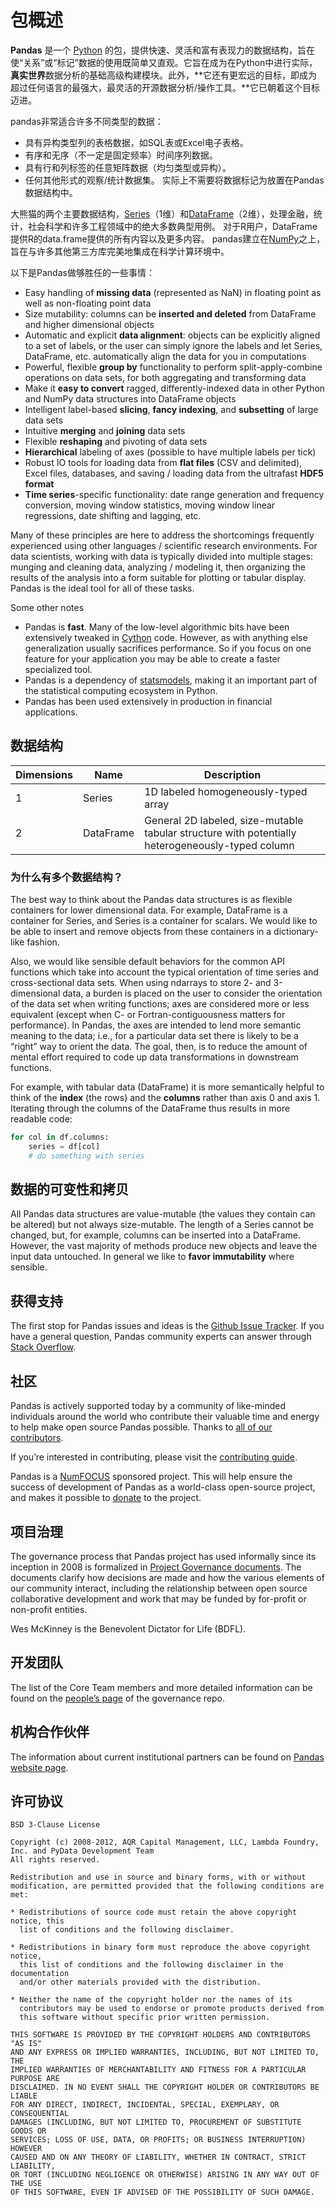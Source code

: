# 包概述

**Pandas** 是一个 [Python](https://www.python.org/) 的包，提供快速、灵活和富有表现力的数据结构，旨在使“关系”或“标记”数据的使用既简单又直观。它旨在成为在Python中进行实际，**真实世界**数据分析的基础高级构建模块。此外，**它还有更宏远的目标，即成为超过任何语言的最强大，最灵活的开源数据分析/操作工具。**它已朝着这个目标迈进。

pandas非常适合许多不同类型的数据：

 - 具有异构类型列的表格数据，如SQL表或Excel电子表格。
 - 有序和无序（不一定是固定频率）时间序列数据。
 - 具有行和列标签的任意矩阵数据（均匀类型或异构）。
 - 任何其他形式的观察/统计数据集。 实际上不需要将数据标记为放置在Pandas数据结构中。

大熊猫的两个主要数据结构，[Series](https://pandas.pydata.org/pandas-docs/stable/reference/api/pandas.Series.html#pandas.Series)（1维）和[DataFrame](https://pandas.pydata.org/pandas-docs/stable/reference/api/pandas.DataFrame.html#pandas.DataFrame)（2维），处理金融，统计，社会科学和许多工程领域中的绝大多数典型用例。 对于R用户，DataFrame提供R的data.frame提供的所有内容以及更多内容。 pandas建立在[NumPy](https://www.numpy.org/)之上，旨在与许多其他第三方库完美地集成在科学计算环境中。

以下是Pandas做够胜任的一些事情：

- Easy handling of **missing data** (represented as NaN) in floating point as well as non-floating point data
- Size mutability: columns can be **inserted and deleted** from DataFrame and higher dimensional objects
- Automatic and explicit **data alignment**: objects can be explicitly aligned to a set of labels, or the user can simply ignore the labels and let Series, DataFrame, etc. automatically align the data for you in computations
- Powerful, flexible **group by** functionality to perform split-apply-combine operations on data sets, for both aggregating and transforming data
- Make it **easy to convert** ragged, differently-indexed data in other Python and NumPy data structures into DataFrame objects
- Intelligent label-based **slicing**, **fancy indexing**, and **subsetting** of large data sets
- Intuitive **merging** and **joining** data sets
- Flexible **reshaping** and pivoting of data sets
- **Hierarchical** labeling of axes (possible to have multiple labels per tick)
- Robust IO tools for loading data from **flat files** (CSV and delimited), Excel files, databases, and saving / loading data from the ultrafast **HDF5 format**
- **Time series**-specific functionality: date range generation and frequency conversion, moving window statistics, moving window linear regressions, date shifting and lagging, etc.

Many of these principles are here to address the shortcomings frequently experienced using other languages / scientific research environments. For data scientists, working with data is typically divided into multiple stages: munging and cleaning data, analyzing / modeling it, then organizing the results of the analysis into a form suitable for plotting or tabular display. Pandas is the ideal tool for all of these tasks.

Some other notes

- Pandas is **fast**. Many of the low-level algorithmic bits have been extensively tweaked in [Cython](https://cython.org/) code. However, as with anything else generalization usually sacrifices performance. So if you focus on one feature for your application you may be able to create a faster specialized tool.
- Pandas is a dependency of [statsmodels](https://www.statsmodels.org/stable/index.html), making it an important part of the statistical computing ecosystem in Python.
- Pandas has been used extensively in production in financial applications.

## 数据结构

Dimensions | Name | Description
---|---|---
1 | Series | 1D labeled homogeneously-typed array
2 | DataFrame | General 2D labeled, size-mutable tabular structure with potentially heterogeneously-typed column

### 为什么有多个数据结构？

The best way to think about the Pandas data structures is as flexible containers for lower dimensional data. For example, DataFrame is a container for Series, and Series is a container for scalars. We would like to be able to insert and remove objects from these containers in a dictionary-like fashion.

Also, we would like sensible default behaviors for the common API functions which take into account the typical orientation of time series and cross-sectional data sets. When using ndarrays to store 2- and 3-dimensional data, a burden is placed on the user to consider the orientation of the data set when writing functions; axes are considered more or less equivalent (except when C- or Fortran-contiguousness matters for performance). In Pandas, the axes are intended to lend more semantic meaning to the data; i.e., for a particular data set there is likely to be a “right” way to orient the data. The goal, then, is to reduce the amount of mental effort required to code up data transformations in downstream functions.

For example, with tabular data (DataFrame) it is more semantically helpful to think of the **index** (the rows) and the **columns** rather than axis 0 and axis 1. Iterating through the columns of the DataFrame thus results in more readable code:

``` python
for col in df.columns:
    series = df[col]
    # do something with series
```

## 数据的可变性和拷贝

All Pandas data structures are value-mutable (the values they contain can be altered) but not always size-mutable. The length of a Series cannot be changed, but, for example, columns can be inserted into a DataFrame. However, the vast majority of methods produce new objects and leave the input data untouched. In general we like to **favor immutability** where sensible.

## 获得支持

The first stop for Pandas issues and ideas is the [Github Issue Tracker](https://github.com/Pandas-dev/Pandas/issues). If you have a general question, Pandas community experts can answer through [Stack Overflow](https://stackoverflow.com/questions/tagged/Pandas).

## 社区

Pandas is actively supported today by a community of like-minded individuals around the world who contribute their valuable time and energy to help make open source Pandas possible. Thanks to [all of our contributors](https://github.com/Pandas-dev/Pandas/graphs/contributors).

If you’re interested in contributing, please visit the [contributing guide](https://Pandas.pydata.org/Pandas-docs/stable/development/contributing.html#contributing).

Pandas is a [NumFOCUS](https://www.numfocus.org/open-source-projects/) sponsored project. This will help ensure the success of development of Pandas as a world-class open-source project, and makes it possible to [donate](https://Pandas.pydata.org/donate.html) to the project.

## 项目治理

The governance process that Pandas project has used informally since its inception in 2008 is formalized in [Project Governance documents](https://github.com/Pandas-dev/Pandas-governance). The documents clarify how decisions are made and how the various elements of our community interact, including the relationship between open source collaborative development and work that may be funded by for-profit or non-profit entities.

Wes McKinney is the Benevolent Dictator for Life (BDFL).

## 开发团队

The list of the Core Team members and more detailed information can be found on the [people’s page](https://github.com/Pandas-dev/Pandas-governance/blob/master/people.md) of the governance repo.

## 机构合作伙伴

The information about current institutional partners can be found on [Pandas website page](https://Pandas.pydata.org/about.html).

## 许可协议

```
BSD 3-Clause License

Copyright (c) 2008-2012, AQR Capital Management, LLC, Lambda Foundry, Inc. and PyData Development Team
All rights reserved.

Redistribution and use in source and binary forms, with or without
modification, are permitted provided that the following conditions are met:

* Redistributions of source code must retain the above copyright notice, this
  list of conditions and the following disclaimer.

* Redistributions in binary form must reproduce the above copyright notice,
  this list of conditions and the following disclaimer in the documentation
  and/or other materials provided with the distribution.

* Neither the name of the copyright holder nor the names of its
  contributors may be used to endorse or promote products derived from
  this software without specific prior written permission.

THIS SOFTWARE IS PROVIDED BY THE COPYRIGHT HOLDERS AND CONTRIBUTORS "AS IS"
AND ANY EXPRESS OR IMPLIED WARRANTIES, INCLUDING, BUT NOT LIMITED TO, THE
IMPLIED WARRANTIES OF MERCHANTABILITY AND FITNESS FOR A PARTICULAR PURPOSE ARE
DISCLAIMED. IN NO EVENT SHALL THE COPYRIGHT HOLDER OR CONTRIBUTORS BE LIABLE
FOR ANY DIRECT, INDIRECT, INCIDENTAL, SPECIAL, EXEMPLARY, OR CONSEQUENTIAL
DAMAGES (INCLUDING, BUT NOT LIMITED TO, PROCUREMENT OF SUBSTITUTE GOODS OR
SERVICES; LOSS OF USE, DATA, OR PROFITS; OR BUSINESS INTERRUPTION) HOWEVER
CAUSED AND ON ANY THEORY OF LIABILITY, WHETHER IN CONTRACT, STRICT LIABILITY,
OR TORT (INCLUDING NEGLIGENCE OR OTHERWISE) ARISING IN ANY WAY OUT OF THE USE
OF THIS SOFTWARE, EVEN IF ADVISED OF THE POSSIBILITY OF SUCH DAMAGE.
```